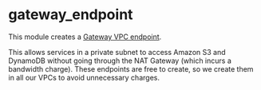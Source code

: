# gateway_endpoint

This module creates a [Gateway VPC endpoint][gateway].

This allows services in a private subnet to access Amazon S3 and DynamoDB without going through the NAT Gateway (which incurs a bandwidth charge).
These endpoints are free to create, so we create them in all our VPCs to avoid unnecessary charges.

[gateway]: https://docs.aws.amazon.com/vpc/latest/privatelink/gateway-endpoints.html
